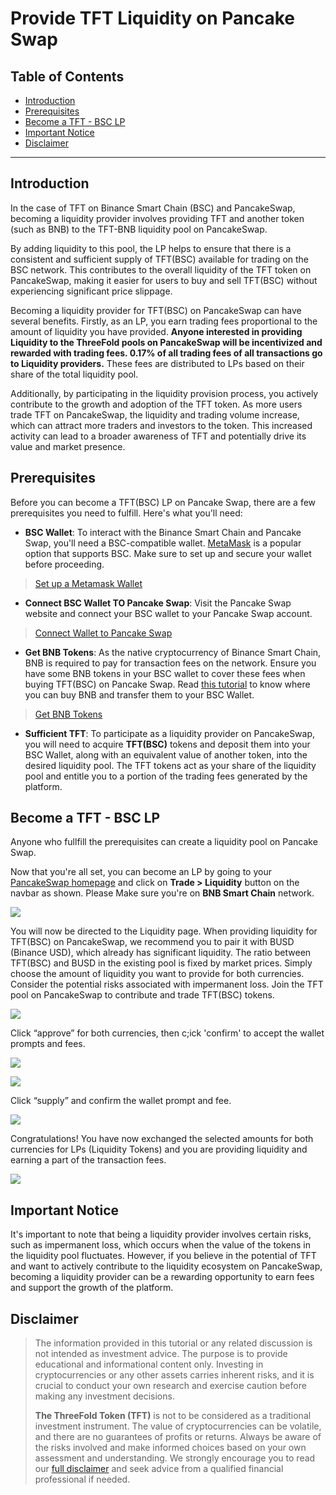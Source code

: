 <h1> Provide TFT Liquidity on Pancake Swap </h1>

<h2>Table of Contents</h2>

- [Introduction](#introduction)
- [Prerequisites](#prerequisites)
- [Become a TFT - BSC LP](#become-a-tft---bsc-lp)
- [Important Notice](#important-notice)
- [Disclaimer](#disclaimer)
***
## Introduction

In the case of TFT on Binance Smart Chain (BSC) and PancakeSwap, becoming a liquidity provider involves providing TFT and another token (such as BNB) to the TFT-BNB liquidity pool on PancakeSwap. 

By adding liquidity to this pool, the LP helps to ensure that there is a consistent and sufficient supply of TFT(BSC) available for trading on the BSC network. This contributes to the overall liquidity of the TFT token on PancakeSwap, making it easier for users to buy and sell TFT(BSC)  without experiencing significant price slippage.

Becoming a liquidity provider for TFT(BSC)  on PancakeSwap can have several benefits. Firstly, as an LP, you earn trading fees proportional to the amount of liquidity you have provided. **Anyone interested in providing Liquidity to the ThreeFold pools on PancakeSwap will be incentivized and rewarded with trading fees. 0.17% of all trading fees of all transactions go to Liquidity providers.** These fees are distributed to LPs based on their share of the total liquidity pool. 

Additionally, by participating in the liquidity provision process, you actively contribute to the growth and adoption of the TFT token. As more users trade TFT on PancakeSwap, the liquidity and trading volume increase, which can attract more traders and investors to the token. This increased activity can lead to a broader awareness of TFT and potentially drive its value and market presence.

## Prerequisites

Before you can become a TFT(BSC)  LP on Pancake Swap, there are a few prerequisites you need to fulfill. Here's what you'll need:

- **BSC Wallet**: To interact with the Binance Smart Chain and Pancake Swap, you'll need a BSC-compatible wallet. [MetaMask](https://metamask.io/) is a popular option that supports BSC. Make sure to set up and secure your wallet before proceeding.

> [Set up a Metamask Wallet](../storing_tft/metamask.md)

- **Connect BSC Wallet TO Pancake Swap**: Visit the Pancake Swap website and connect your BSC wallet to your Pancake Swap account.

> [Connect Wallet to Pancake Swap](https://docs.pancakeswap.finance/readme/get-started/connection-guide)

- **Get BNB Tokens**: As the native cryptocurrency of Binance Smart Chain, BNB is required to pay for transaction fees on the network. Ensure you have some BNB tokens in your BSC wallet to cover these fees when buying TFT(BSC) on Pancake Swap. Read [this tutorial](https://fortunly.com/articles/how-to-buy-bnb/) to know where you can buy BNB and transfer them to your BSC Wallet.

> [Get BNB Tokens](https://docs.pancakeswap.finance/readme/get-started/bep20-guide)

- **Sufficient TFT**: To participate as a liquidity provider on PancakeSwap, you will need to acquire **TFT(BSC)** tokens and deposit them into your BSC Wallet, along with an equivalent value of another token, into the desired liquidity pool. The TFT tokens act as your share of the liquidity pool and entitle you to a portion of the trading fees generated by the platform. 

## Become a TFT - BSC LP

Anyone who fullfill the prerequisites can create a liquidity pool on Pancake Swap. 

Now that you're all set, you can become an LP by going to your [PancakeSwap homepage](https://pancakeswap.finance/) and click on **Trade > Liquidity** button on the navbar as shown. Please Make sure you're on **BNB Smart Chain** network.

![](./img/pancake_liquidity.png)

You will now be directed to the Liquidity page. When providing liquidity for TFT(BSC)  on PancakeSwap, we recommend you to pair it with BUSD (Binance USD), which already has significant liquidity. The ratio between TFT(BSC)  and BUSD in the existing pool is fixed by market prices. Simply choose the amount of liquidity you want to provide for both currencies. Consider the potential risks associated with impermanent loss. Join the TFT pool on PancakeSwap to contribute and trade TFT(BSC) tokens.

![](./img/liquidity_busd.jpeg)

Click “approve” for both currencies, then c;ick 'confirm' to accept the wallet prompts and fees.

![](./img/liquidity_approve.jpeg)

![](./img/threefold__confirmation.jpg)

Click “supply” and confirm the wallet prompt and fee.

![](./img/threefold__supply.jpg)

Congratulations! You have now exchanged the selected amounts for both currencies for LPs (Liquidity Tokens) and you are providing liquidity and earning a part of the transaction fees.

![](./img/threefold__lp_tokens.jpg)

## Important Notice

It's important to note that being a liquidity provider involves certain risks, such as impermanent loss, which occurs when the value of the tokens in the liquidity pool fluctuates. However, if you believe in the potential of TFT and want to actively contribute to the liquidity ecosystem on PancakeSwap, becoming a liquidity provider can be a rewarding opportunity to earn fees and support the growth of the platform.

## Disclaimer

> The information provided in this tutorial or any related discussion is not intended as investment advice. The purpose is to provide educational and informational content only. Investing in cryptocurrencies or any other assets carries inherent risks, and it is crucial to conduct your own research and exercise caution before making any investment decisions. 
> 
> **The ThreeFold Token (TFT)** is not to be considered as a traditional investment instrument. The value of cryptocurrencies can be volatile, and there are no guarantees of profits or returns. Always be aware of the risks involved and make informed choices based on your own assessment and understanding. We strongly encourage you to read our [full disclaimer](../../../knowledge_base/legal/disclaimer.md) and seek advice from a qualified financial professional if needed.

